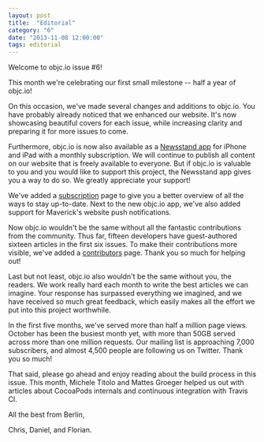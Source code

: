 ```yaml
---
layout: post
title:  "Editorial"
category: "6"
date: "2013-11-08 12:00:00"
tags: editorial
---
```


Welcome to objc.io issue #6!

This month we're celebrating our first small milestone -- half a year of objc.io!

On this occasion, we've made several changes and additions to objc.io. You have probably already noticed that we enhanced our website. It's now showcasing beautiful covers for each issue, while increasing clarity and preparing it for more issues to come.

Furthermore, objc.io is now also available as a [Newsstand app](https://itunes.apple.com/de/app/objc.io/id683718429) for iPhone and iPad with a monthly subscription. We will continue to publish all content on our website that is freely available to everyone. But if objc.io is valuable to you and you would like to support this project, the Newsstand app gives you a way to do so. We greatly appreciate your support!

We've added a [subscription](/subscribe.html) page to give you a better overview of all the ways to stay up-to-date. Next to the new objc.io app, we've also added support for Maverick's website push notifications.

Now objc.io wouldn't be the same without all the fantastic contributions from the community. Thus far, fifteen developers have guest-authored sixteen articles in the first six issues. To make their contributions more visible, we've added a [contributors](/contributors.html) page. Thank you so much for helping out!

Last but not least, objc.io also wouldn't be the same without you, the readers. We work really hard each month to write the best articles we can imagine. Your response has surpassed everything we imagined, and we have received so much great feedback, which easily makes all the effort we put into this project worthwhile. 

In the first five months, we've served more than half a million page views. October has been the busiest month yet, with more than 50GB served across more than one million requests. Our mailing list is approaching 7,000 subscribers, and almost 4,500 people are following us on Twitter. Thank you so much!

That said, please go ahead and enjoy reading about the build process in this issue. This month, Michele Titolo and Mattes Groeger helped us out with articles about CocoaPods internals and continuous integration with Travis CI.

All the best from Berlin,

Chris, Daniel, and Florian.
